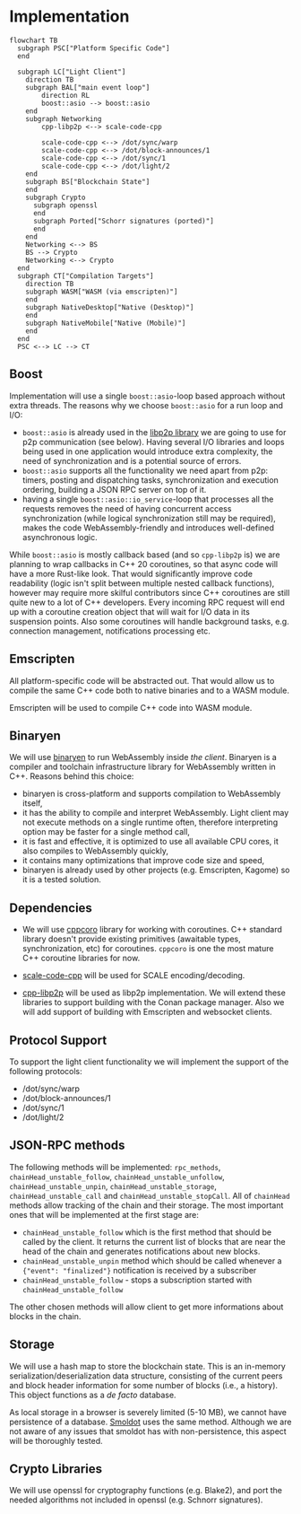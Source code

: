 # Implementation

```mermaid
flowchart TB
  subgraph PSC["Platform Specific Code"]
  end

  subgraph LC["Light Client"]
    direction TB
    subgraph BAL["main event loop"]
        direction RL
        boost::asio --> boost::asio
    end
    subgraph Networking
        cpp-libp2p <--> scale-code-cpp

        scale-code-cpp <--> /dot/sync/warp
        scale-code-cpp <--> /dot/block-announces/1
        scale-code-cpp <--> /dot/sync/1
        scale-code-cpp <--> /dot/light/2
    end
    subgraph BS["Blockchain State"]
    end
    subgraph Crypto
      subgraph openssl
      end
      subgraph Ported["Schorr signatures (ported)"]
      end
    end
    Networking <--> BS
    BS --> Crypto
    Networking <--> Crypto
  end
  subgraph CT["Compilation Targets"]
    direction TB
    subgraph WASM["WASM (via emscripten)"]
    end
    subgraph NativeDesktop["Native (Desktop)"]
    end
    subgraph NativeMobile["Native (Mobile)"]
    end
  end
  PSC <--> LC --> CT
```

## Boost

Implementation will use a single `boost::asio`-loop based approach without extra threads. The reasons why we choose `boost::asio` for a run loop and I/O:
 - `boost::asio` is already used in the [libp2p library](https://github.com/libp2p/cpp-libp2p) we are going to use for p2p communication (see below). Having several I/O libraries and loops being used in one application would introduce extra complexity, the need of synchronization and is a potential source of errors.
 - `boost::asio` supports all the functionality we need apart from p2p: timers, posting and dispatching tasks, synchronization and execution ordering, building a JSON RPC server on top of it.
 - having a single `boost::asio::io_service`-loop that processes all the requests removes the need of having concurrent access synchronization (while logical synchronization still may be required), makes the code WebAssembly-friendly and introduces well-defined asynchronous logic.

 While `boost::asio` is mostly callback based (and so `cpp-libp2p` is) we are planning to wrap callbacks in C++ 20 coroutines, so that async code will have a more Rust-like look. That would significantly improve code readability (logic isn't split between multiple nested callback functions), however may require more skilful contributors since C++ coroutines are still quite new to a lot of C++ developers. Every incoming RPC request will end up with a coroutine creation object that will wait for I/O data in its suspension points. Also some coroutines will handle background tasks, e.g. connection management, notifications processing etc.

## Emscripten
All platform-specific code will be abstracted out. That would allow us to compile the same C++ code both to native binaries and to a WASM module.

Emscripten will be used to compile C++ code into WASM module.

## Binaryen

We will use [binaryen](https://github.com/WebAssembly/binaryen) to run WebAssembly inside _the client_. Binaryen is a compiler and toolchain infrastructure library for WebAssembly written in C++. Reasons behind this choice:
- binaryen is cross-platform and supports compilation to WebAssembly itself,
- it has the ability to compile and interpret WebAssembly. Light client may not execute methods on a single runtime often, therefore interpreting option may be faster for a single method call,
- it is fast and effective, it is optimized to use all available CPU cores, it also compiles to WebAssembly quickly,
- it contains many optimizations that improve code size and speed,
- binaryen is already used by other projects (e.g. Emscripten, Kagome) so it is a tested solution.

## Dependencies

- We will use [cppcoro](https://github.com/lewissbaker/cppcoro) library for working with coroutines. C++ standard library doesn't provide existing primitives (awaitable types, synchronization, etc) for coroutines. `cppcoro` is one the most mature C++ coroutine libraries for now.

- [scale-code-cpp](https://github.com/soramitsu/scale-codec-cpp) will be used for SCALE encoding/decoding.

- [cpp-libp2p](https://github.com/libp2p/cpp-libp2p) will be used as libp2p implementation. We will extend these libraries to support building with the Conan package manager. Also we will add support of building with Emscripten and websocket clients.

## Protocol Support

To support the light client functionality we will implement the support of the following protocols:

- /dot/sync/warp
- /dot/block-announces/1
- /dot/sync/1
- /dot/light/2

## JSON-RPC methods

The following methods will be implemented: `rpc_methods`, `chainHead_unstable_follow`, `chainHead_unstable_unfollow`, `chainHead_unstable_unpin`, `chainHead_unstable_storage`, `chainHead_unstable_call` and `chainHead_unstable_stopCall`. All of `chainHead` methods allow tracking of the chain and their storage. The most important ones that will be implemented at the first stage are:
- `chainHead_unstable_follow` which is the first method that should be called by the client. It returns the current list of blocks that are near the head of the chain and generates notifications about new blocks. 
- `chainHead_unstable_unpin` method which should be called whenever a `{"event": "finalized"}` notification is received by a subscriber
- `chainHead_unstable_follow` - stops a subscription started with `chainHead_unstable_follow`

The other chosen methods will allow client to get more informations about blocks in the chain.

## Storage

We will use a hash map to store the blockchain state.  This is an in-memory serialization/deserialization data structure, consisting of the current peers and block header information for some number of blocks (i.e., a history). This object functions as a *de facto* database.

As local storage in a browser is severely limited (5-10 MB), we cannot have persistence of a database. [Smoldot](https://github.com/paritytech/smoldot) uses the same method.  Although we are not aware of any issues that smoldot has with non-persistence, this aspect will be thoroughly tested.

## Crypto Libraries

We will use openssl for cryptography functions (e.g. Blake2), and port the needed algorithms not included in openssl (e.g. Schnorr signatures).
